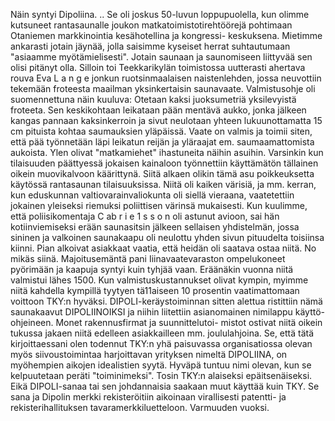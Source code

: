 Näin syntyi Dipoliina.	..
Se oli joskus 50-luvun loppupuolella, kun olimme kutsuneet rantasaunalle joukon
matkatoimistotirehtöörejä pohtimaan Otaniemen markkinointia kesähotellina ja kongressi-
keskuksena. Mietimme ankarasti jotain jäynää, jolla saisimme kyseiset herrat suhtautumaan
"asiaamme myötämielisesti". Jotain saunaan ja saunomiseen liittyvää sen olisi pitänyt olla.
Silloin toi Teekkarikylän toimistossa uutterasti ahertava rouva Eva L a n g e jonkun
ruotsinmaalaisen naistenlehden, jossa neuvottiin tekemään froteesta maailman yksinkertaisin
saunavaate. Valmistusohje oli suomennettuna näin kuuluva: Otetaan kaksi juoksumetriä
yksilevyistä froteeta. Sen keskikohtaan leikataan pään mentävä aukko, jonka jälkeen kangas
pannaan kaksinkerroin ja sivut neulotaan yhteen lukuunottamatta 15 cm pituista kohtaa
saumauksien yläpäissä. Vaate on valmis ja toimii siten, että pää työnnetään läpi leikatun reijän
ja yläraajat em. saumaamattomista aukoista. Ylen olivat "matkamiehet" ihastuneita näihin
asuihin. Varsinkin kun tilaisuuden päättyessä jokaisen kainaloon työnnettiin käyttämätön
tällainen oikein muovikalvoon käärittynä. Siitä alkaen olikin tämä asu poikkeuksetta käytössä
rantasaunan tilaisuuksissa. Niitä oli kaiken värisiä, ja mm. kerran, kun eduskunnan
valtiovarainvaliokunta oli siellä vieraana, vaatetettiin jokainen yleiseksi riemuksi poliittisen
värinsä mukaisesti. Kun kuulimme, että poliisikomentaja C ab r i e 1 s s o n oli astunut avioon,
sai hän kotiinviemiseksi erään saunasitsin jälkeen sellaisen yhdistelmän, jossa sininen ja
valkoinen saunakaapu oli neulottu yhden sivun pituudelta toisiinsa kiinni. Pian alkoivat
asiakkaat vaatia, että heidän oli saatava ostaa niitä. No mikäs siinä. Majoitusemäntä pani
Iiinavaatevaraston ompelukoneet pyörimään ja kaapuja syntyi kuin tyhjää vaan. Eräänäkin
vuonna niitä valmistui lähes 1500. Kun valmistuskustannukset olivat kympin, myimme niitä
kahdella kympillä tyytyen tä11aiseen 10 prosentin vaatimattomaan voittoon TKY:n hyväksi.
DIPOLI-keräystoiminnan sitten alettua ristittiin nämä saunakaavut DIPOLIINOIKSI ja niihin
liitettiin asianomainen nimilappu käyttö-ohjeineen. Monet rakennusfirmat ja suunnittelutoi-
mistot ostivat niitä oikein tukussa jakaen niitä edelleen asiakkailleen mm. joululahjoina.
Se, että tätä kirjoittaessani olen todennut TKY:n yhä paisuvassa organisatiossa olevan myös
siivoustoimintaa harjoittavan yrityksen nimeltä DIPOLIINA, on myöhempien aikojen
idealistien syytä. Hyväpä tuntuu nimi olevan, kun se kelpuutetaan peräti "toiminimeksi".
Tosin TKY:n alaiseksi epäitsenäiseksi. Eikä DIPOLI-sanaa tai sen johdannaisia saakaan muut
käyttää kuin TKY. Se sana ja Dipolin merkki rekisteröitiin aikoinaan virallisesti patentti- ja
rekisterihallituksen tavaramerkkiluetteloon. Varmuuden vuoksi.